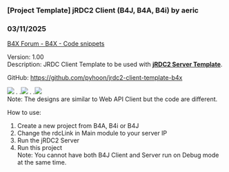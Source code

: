 ### [Project Template]  jRDC2 Client (B4J, B4A, B4i) by aeric
### 03/11/2025
[B4X Forum - B4X - Code snippets](https://www.b4x.com/android/forum/threads/147543/)

Version: 1.00  
Description: JRDC Client Template to be used with [**jRDC2 Server Template**](https://www.b4x.com/android/forum/threads/jrdc-server-template-sqlite-mysql.147542/).  
  
GitHub: <https://github.com/pyhoon/jrdc2-client-template-b4x>  
  
![](https://www.b4x.com/android/forum/attachments/b4a-png.120045/) . .![](https://www.b4x.com/android/forum/attachments/b4i-png.120046/) . .![](https://www.b4x.com/android/forum/attachments/146816)  
Note: The designs are similar to Web API Client but the code are different.  
  
  
How to use:  
1. Create a new project from B4A, B4i or B4J  
2. Change the rdcLink in Main module to your server IP  
3. Run the jRDC2 Server  
4. Run this project  
Note: You cannot have both B4J Client and Server run on Debug mode at the same time.